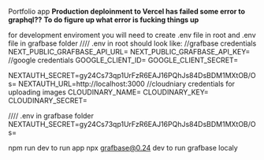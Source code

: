 Portfolio app
**Production deploinment to Vercel has failed some error to graphql??**
**To do figure up what error is fucking things up**

for development enviroment you will need to create .env file in root and .env file in grafbase folder
////
.env in root should look like:
//grafbase credentials
NEXT_PUBLIC_GRAFBASE_API_URL=
NEXT_PUBLIC_GRAFBASE_API_KEY=
//google credentials
GOOGLE_CLIENT_ID=
GOOGLE_CLIENT_SECRET=

NEXTAUTH_SECRET=gy24Cs73qp1UrFzR6EAJ16PQhJs84DsBDM1MXtOB/Os=
NEXTAUTH_URL=http://localhost:3000
//cloudniary credentials for uploading images
CLOUDINARY_NAME=
CLOUDINARY_KEY=
CLOUDINARY_SECRET=


////
 .env in grafbase folder
NEXTAUTH_SECRET=gy24Cs73qp1UrFzR6EAJ16PQhJs84DsBDM1MXtOB/Os=

npm run dev to run app 
npx grafbase@0.24 dev to run grafbase localy
